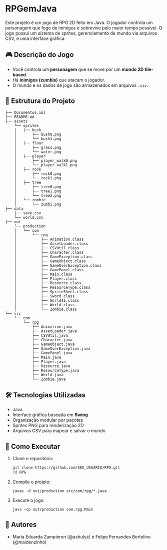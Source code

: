 # RPGemJava
Este projeto é um jogo de RPG 2D feito em Java. O jogador controla um personagem que foge de inimigos e sobrevive pelo maior tempo possível. O jogo possui um sistema de sprites, gerenciamento de mundo via arquivos CSV, e uma interface gráfica.

## 🎮 Descrição do Jogo
- Você controla um **personagem** que se move por um **mundo 2D tile-based**.
- Há **inimigos (zumbis)** que atacam o jogador.
- O mundo e os dados de jogo são armazenados em arquivos `.csv`.

## 🧱 Estrutura do Projeto
```
├── Documentos.iml
├── README.md
├── assets
    └── sprites
    │   ├── bush
    │       ├── bush0.png
    │       └── bush1.png
    │   ├── floor
    │       ├── grass.png
    │       └── water.png
    │   ├── player
    │       ├── player_walk0.png
    │       └── player_walk1.png
    │   ├── rock
    │       ├── rock0.png
    │       └── rock1.png
    │   ├── tree
    │       ├── tree0.png
    │       ├── tree1.png
    │       └── tree2.png
    │   └── zombie
    │       └── zumbi.png
├── data
    ├── save.csv
    └── world.csv
├── out
    └── production
    │   └── com
    │       └── rpg
    │           ├── Animation.class
    │           ├── AssetLoader.class
    │           ├── CSVUtil.class
    │           ├── Character.class
    │           ├── GameException.class
    │           ├── GameObject.class
    │           ├── GameOverException.class
    │           ├── GamePanel.class
    │           ├── Main.class
    │           ├── Player.class
    │           ├── Resource.class
    │           ├── ResourceType.class
    │           ├── SpriteSheet.class
    │           ├── Sword.class
    │           ├── World$1.class
    │           ├── World.class
    │           └── Zombie.class
└── src
    └── com
        └── rpg
            ├── Animation.java
            ├── AssetLoader.java
            ├── CSVUtil.java
            ├── Character.java
            ├── GameObject.java
            ├── GameOverException.java
            ├── GamePanel.java
            ├── Main.java
            ├── Player.java
            ├── Resource.java
            ├── ResourceType.java
            ├── World.java
            └── Zombie.java
```
## 🛠️ Tecnologias Utilizadas
- Java
- Interface gráfica baseada em **Swing**
- Organização modular por pacotes
- Sprites PNG para renderização 2D
- Arquivos CSV para mapear e salvar o mundo

## 🚀 Como Executar
1. Clone o repositório:
   ```bash
   git clone https://github.com/SEU_USUARIO/RPG.git
   cd RPG
   ```
2. Compile o projeto:
   ```
   javac -d out/production src/com/rpg/*.java
   ```
4. Execute o jogo:
   ```
   java -cp out/production com.rpg.Main
    ```
   
## 👤 Autores
- Maria Eduarda Zampieron (@ashulyz) e Felipe Fernandes Bortolino (@maidenzinho)
